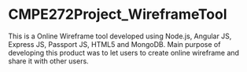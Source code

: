 CMPE272Project_WireframeTool
============================

This is a Online Wireframe tool developed using Node.js, Angular JS, Express JS, Passport JS, HTML5 and  MongoDB. Main purpose of developing this product was to let users to create online wireframe and share it with other users.
